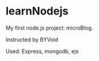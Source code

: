 learnNodejs
===========
My first node.js project: microBlog.

Instructed by BYVoid

Used: Express, mongodb, ejs
